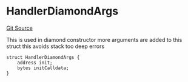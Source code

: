 # HandlerDiamondArgs
[Git Source](https://github.com/thrackle-io/tron/blob/5c20e54658e3206ed81b54d70494bea2d0a0e5dd/src/client/token/handler/diamond/HandlerDiamond.sol)

This is used in diamond constructor
more arguments are added to this struct
this avoids stack too deep errors


```solidity
struct HandlerDiamondArgs {
    address init;
    bytes initCalldata;
}
```

